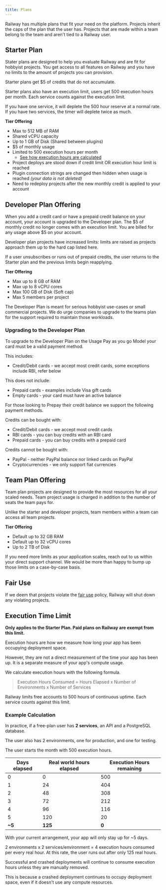 ```yaml
---
title: Plans
---
```


Railway has multiple plans that fit your need on the platform. Projects inherit the caps of the plan that the user has. Projects that are made within a team belong to the team and aren't tied to a Railway user.

## Starter Plan

Stater plans are designed to help you evaluate Railway and are fit for hobbyist projects. You get access to all features on Railway and you have no limits to the amount of projects you can provision.

Starter plans get $5 of credits that do not accumulate.

Starter plans also have an execution limit, users get 500 execution hours per month. Each service counts against the execution limit.

If you have one service, it will deplete the 500 hour reserve at a normal rate. If you have two services, the timer will deplete twice as much.

**Tier Offering**

- Max to 512 MB of RAM
- Shared vCPU capacity
- Up to 1 GB of Disk (Shared between plugins)
- $5 of monthly usage
- Limited to 500 execution hours per month
  - [See how execution hours are calculated](#execution-time-limit)
- Project deploys are stood down if credit limit OR execution hour limit is reached
- Plugin connection strings are changed then hidden when usage is reached _(your data is not deleted)_
- Need to redeploy projects after the new monthly credit is applied to your account

## Developer Plan Offering

When you add a credit card or have a prepaid credit balance on your account, your account is upgraded to the Developer plan. The $5 of monthly credit no longer comes with an execution limit. You are billed for any usage above $5 on your account.

Developer plan projects have increased limits: limits are raised as projects approach them up to the hard cap listed here.

If a user unsubscribes or runs out of prepaid credits, the user returns to the Starter plan and the previous limits begin reapplying.

**Tier Offering**

- Max up to 8 GB of RAM
- Max up to 8 vCPU cores
- Max 100 GB of Disk (Soft cap)
- Max 5 members per project

The Developer Plan is meant for serious hobbyist use-cases or small commercial projects. We do urge companies to upgrade to the teams plan for the support required to maintain those workloads.

### Upgrading to the Developer Plan

To upgrade to the Developer Plan on the Usage Pay as you go Model your card must be a valid payment method.

This includes:

- Credit/Debit cards - we accept most credit cards, some exceptions include RBI, refer below

This does not include:

- Prepaid cards - examples include Visa gift cards
- Empty cards - your card must have an active balance

For those looking to Prepay their credit balance we support the following payment methods.

Credits can be bought with:

- Credit/Debit cards - we accept most credit cards
- RBI cards - you can buy credits with an RBI card
- Prepaid cards - you can buy credits with a prepaid card

Credits cannot be bought with:

- PayPal - neither PayPal balance nor linked cards on PayPal
- Cryptocurrencies - we only support fiat currencies

## Team Plan Offering

Team plan projects are designed to provide the most resources for all your scaled needs. Team project usage is charged in addition to the number of seats the team pays for.

Unlike the starter and developer projects, team members within a team can access all team projects.

**Tier Offering**

- Default up to 32 GB RAM
- Default up to 32 vCPU cores
- Up to 2 TB of Disk

If you need more limits as your application scales, reach out to us within your direct support channel. We would be more than happy to bump up those limits on a case-by-case basis.

## Fair Use

If we deem that projects violate the [fair use](https://railway.app/legal/fair-use) policy, Railway will shut down any violating projects.

## Execution Time Limit

**Only applies to the Starter Plan. Paid plans on Railway are exempt from this limit.**

Execution hours are how we measure how long your app has been occupying deployment space.

However, they are not a direct measurement of the time your app has been up. It is a separate measure of your app's compute usage.

We calculate execution hours with the following formula.

> Execution Hours Consumed = Hours Elapsed x Number of Environments x Number of Services

Railway limits free accounts to 500 hours of continuous uptime. Each service counts against this limit.

### Example Calculation

In practice, if a free-plan user has **2 services**, an API and a PostgreSQL database.

The user also has 2 environments, one for production, and one for testing.

The user starts the month with 500 execution hours.

| Days elapsed | Real world hours elapsed | Execution Hours remaining |
| ------------ | ------------------------ | ------------------------- |
| 0            | 0                        | 500                       |
| 1            | 24                       | 404                       |
| 2            | 48                       | 308                       |
| 3            | 72                       | 212                       |
| 4            | 96                       | 116                       |
| 5            | 120                      | 20                        |
| **~5**       | **125**                  | **0**                     |

With your current arrangement, your app will only stay up for ~5 days.

2 environments x 2 services/environment = 4 execution hours consumed per every real hour.
At this rate, the user runs out after only 125 real hours.

Successful and crashed deployments will continue to consume execution hours unless they are manually removed.

This is because a crashed deployment continues to occupy deployment space, even if it doesn't use any compute resources.
